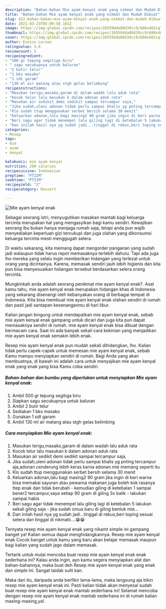 ```yaml
---
description: "Bahan-bahan Mie ayam kenyal enak yang nikmat dan Mudah Dibuat"
title: "Bahan-bahan Mie ayam kenyal enak yang nikmat dan Mudah Dibuat"
slug: 422-bahan-bahan-mie-ayam-kenyal-enak-yang-nikmat-dan-mudah-dibuat
date: 2021-03-23T05:09:50.101Z
image: https://img-global.cpcdn.com/recipes/26559dda80d39cc9/680x482cq70/mie-ayam-kenyal-enak-foto-resep-utama.jpg
thumbnail: https://img-global.cpcdn.com/recipes/26559dda80d39cc9/680x482cq70/mie-ayam-kenyal-enak-foto-resep-utama.jpg
cover: https://img-global.cpcdn.com/recipes/26559dda80d39cc9/680x482cq70/mie-ayam-kenyal-enak-foto-resep-utama.jpg
author: Eunice Larson
ratingvalue: 3.6
reviewcount: 3
recipeingredient:
- "500 gr tepung segitiga biru"
- " sagu secukupnya untuk baluran"
- "2 butir telur"
- "1 bks masako"
- "1 sdt garam"
- "130 ml air matang atau stgh gelas belimbing"
recipeinstructions:
- "Masukan terigu,masako,garam di dalam wadah lalu aduk rata"
- "Kocok telur lalu masukan k dalam adonan aduk rata"
- "Masukan air sedikit demi sedikit sampai tercampur saja,"
- "Jika sudah,uleni adonan tidak perlu sampai khalis yg pnting tercampur aja,adonan cenderung lebih keras karna adonan mie memang seperti itu"
- "Klo sudah ttup menggunakan serbet bersih selama 30 menit"
- "Keluarkan adonan,lalu bagi masing2 90 gram jika ingin di beri warna bisa memakai sayuran atau pewarna makanan juga boleh kok rasanya ttep enak dan tidak berubah  kemudian giling di ketebalan 1 sampai bener2 tercampur,saya setiap 90 gram di giling 3x balik lakukan sampai habis"
- "Beri sagu agar tidak menempel lalu giling lagi di ketebalan 5 lakukan sekali giling saja jika sudah smua baru di giling bentuk mie..."
- "Dan inilah hasil nya yg sudah jadi...tinggal di rebus,beri toping sesuai selera dan tinggal di nikmatii....😁😁"
categories:
- Resep
tags:
- mie
- ayam
- kenyal

katakunci: mie ayam kenyal 
nutrition: 299 calories
recipecuisine: Indonesian
preptime: "PT22M"
cooktime: "PT31M"
recipeyield: "2"
recipecategory: Dessert

---
```



![Mie ayam kenyal enak](https://img-global.cpcdn.com/recipes/26559dda80d39cc9/680x482cq70/mie-ayam-kenyal-enak-foto-resep-utama.jpg)

Sebagai seorang istri, menyuguhkan masakan mantab bagi keluarga tercinta merupakan hal yang mengasyikan bagi kamu sendiri. Kewajiban seorang ibu bukan hanya menjaga rumah saja, tetapi anda pun wajib menyediakan keperluan gizi tercukupi dan juga olahan yang dikonsumsi keluarga tercinta mesti menggugah selera.

Di waktu  sekarang, kita memang dapat mengorder panganan yang sudah jadi walaupun tidak harus repot memasaknya terlebih dahulu. Tapi ada juga lho mereka yang selalu ingin memberikan hidangan yang terlezat untuk orang yang dicintainya. Karena, memasak sendiri jauh lebih higienis dan kita pun bisa menyesuaikan hidangan tersebut berdasarkan selera orang tercinta. 



Mungkinkah anda adalah seorang penikmat mie ayam kenyal enak?. Asal kamu tahu, mie ayam kenyal enak merupakan hidangan khas di Indonesia yang sekarang disenangi oleh kebanyakan orang di berbagai tempat di Indonesia. Kita bisa membuat mie ayam kenyal enak olahan sendiri di rumah dan pasti jadi santapan kesenanganmu di hari libur.

Kalian jangan bingung untuk mendapatkan mie ayam kenyal enak, sebab mie ayam kenyal enak gampang untuk dicari dan juga kita pun dapat memasaknya sendiri di rumah. mie ayam kenyal enak bisa dibuat dengan bermacam cara. Saat ini ada banyak sekali cara kekinian yang menjadikan mie ayam kenyal enak semakin lebih enak.

Resep mie ayam kenyal enak pun mudah sekali dihidangkan, lho. Kalian tidak perlu capek-capek untuk memesan mie ayam kenyal enak, sebab Kamu mampu menyiapkan sendiri di rumah. Bagi Anda yang akan membuatnya, di bawah ini adalah cara untuk menyajikan mie ayam kenyal enak yang enak yang bisa Kamu coba sendiri.

<!--inarticleads1-->

##### Bahan-bahan dan bumbu yang diperlukan untuk menyiapkan Mie ayam kenyal enak:

1. Ambil 500 gr tepung segitiga biru
1. Siapkan  sagu secukupnya untuk baluran
1. Ambil 2 butir telur
1. Sediakan 1 bks masako
1. Gunakan 1 sdt garam
1. Ambil 130 ml air matang atau stgh gelas belimbing




<!--inarticleads2-->

##### Cara menyiapkan Mie ayam kenyal enak:

1. Masukan terigu,masako,garam di dalam wadah lalu aduk rata
1. Kocok telur lalu masukan k dalam adonan aduk rata
1. Masukan air sedikit demi sedikit sampai tercampur saja,
1. Jika sudah,uleni adonan tidak perlu sampai khalis yg pnting tercampur aja,adonan cenderung lebih keras karna adonan mie memang seperti itu
1. Klo sudah ttup menggunakan serbet bersih selama 30 menit
1. Keluarkan adonan,lalu bagi masing2 90 gram jika ingin di beri warna bisa memakai sayuran atau pewarna makanan juga boleh kok rasanya ttep enak dan tidak berubah -  kemudian giling di ketebalan 1 sampai bener2 tercampur,saya setiap 90 gram di giling 3x balik - lakukan sampai habis
1. Beri sagu agar tidak menempel lalu giling lagi di ketebalan 5 lakukan sekali giling saja - jika sudah smua baru di giling bentuk mie...
1. Dan inilah hasil nya yg sudah jadi...tinggal di rebus,beri toping sesuai selera dan tinggal di nikmatii....😁😁




Ternyata resep mie ayam kenyal enak yang nikamt simple ini gampang banget ya! Kalian semua dapat menghidangkannya. Resep mie ayam kenyal enak Cocok banget untuk kamu yang baru akan belajar memasak maupun bagi kalian yang sudah jago dalam memasak.

Tertarik untuk mulai mencoba buat resep mie ayam kenyal enak enak sederhana ini? Kalau anda ingin, ayo kamu segera menyiapkan alat dan bahan-bahannya, maka buat deh Resep mie ayam kenyal enak yang enak dan simple ini. Sangat taidak sulit kan. 

Maka dari itu, daripada anda berfikir lama-lama, maka langsung aja bikin resep mie ayam kenyal enak ini. Pasti kalian tiidak akan menyesal sudah buat resep mie ayam kenyal enak mantab sederhana ini! Selamat mencoba dengan resep mie ayam kenyal enak mantab sederhana ini di rumah kalian masing-masing,ya!.

